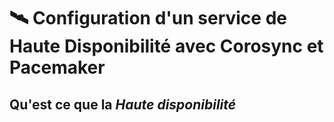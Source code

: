 # :artificial_satellite: Configuration d'un service de Haute Disponibilité avec Corosync et Pacemaker

## Qu'est ce que la *Haute disponibilité*


